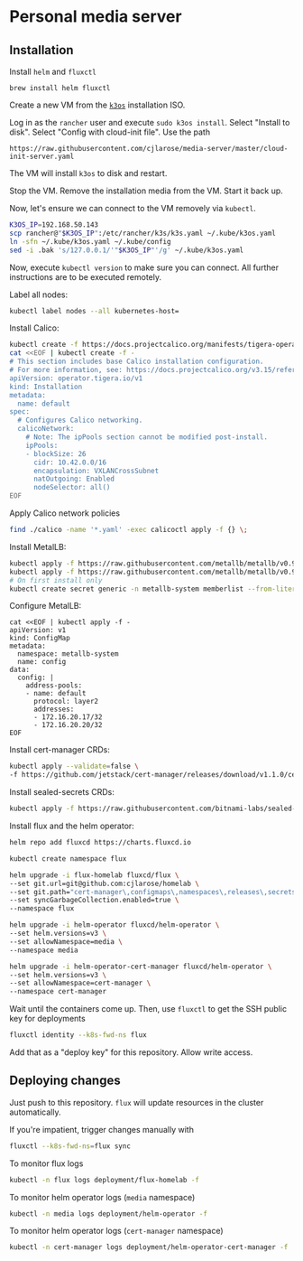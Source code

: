 # Personal media server

## Installation

Install `helm` and `fluxctl`

```
brew install helm fluxctl
```

Create a new VM from the [`k3os`][k3os] installation ISO.

[k3os]: https://github.com/rancher/k3os

Log in as the `rancher` user and execute `sudo k3os install`. Select "Install to disk". Select "Config with cloud-init file". Use the path

```
https://raw.githubusercontent.com/cjlarose/media-server/master/cloud-init-server.yaml
```

The VM will install `k3os` to disk and restart.

Stop the VM. Remove the installation media from the VM. Start it back up.

Now, let's ensure we can connect to the VM removely via `kubectl`.

```sh
K3OS_IP=192.168.50.143
scp rancher@"$K3OS_IP":/etc/rancher/k3s/k3s.yaml ~/.kube/k3os.yaml
ln -sfn ~/.kube/k3os.yaml ~/.kube/config
sed -i .bak 's/127.0.0.1/'"$K3OS_IP"'/g' ~/.kube/k3os.yaml
```

Now, execute `kubectl version` to make sure you can connect. All further instructions are to be executed remotely.

Label all nodes:

```sh
kubectl label nodes --all kubernetes-host=
```

Install Calico:

```sh
kubectl create -f https://docs.projectcalico.org/manifests/tigera-operator.yaml
cat <<EOF | kubectl create -f -
# This section includes base Calico installation configuration.
# For more information, see: https://docs.projectcalico.org/v3.15/reference/installation/api#operator.tigera.io/v1.Installation
apiVersion: operator.tigera.io/v1
kind: Installation
metadata:
  name: default
spec:
  # Configures Calico networking.
  calicoNetwork:
    # Note: The ipPools section cannot be modified post-install.
    ipPools:
    - blockSize: 26
      cidr: 10.42.0.0/16
      encapsulation: VXLANCrossSubnet
      natOutgoing: Enabled
      nodeSelector: all()
EOF
```

Apply Calico network policies

```sh
find ./calico -name '*.yaml' -exec calicoctl apply -f {} \;
```

Install MetalLB:

```sh
kubectl apply -f https://raw.githubusercontent.com/metallb/metallb/v0.9.3/manifests/namespace.yaml
kubectl apply -f https://raw.githubusercontent.com/metallb/metallb/v0.9.3/manifests/metallb.yaml
# On first install only
kubectl create secret generic -n metallb-system memberlist --from-literal=secretkey="$(openssl rand -base64 128)"
```

Configure MetalLB:

```
cat <<EOF | kubectl apply -f -
apiVersion: v1
kind: ConfigMap
metadata:
  namespace: metallb-system
  name: config
data:
  config: |
    address-pools:
    - name: default
      protocol: layer2
      addresses:
      - 172.16.20.17/32
      - 172.16.20.20/32
EOF
```

Install cert-manager CRDs:

```sh
kubectl apply --validate=false \
-f https://github.com/jetstack/cert-manager/releases/download/v1.1.0/cert-manager.crds.yaml
```

Install sealed-secrets CRDs:

```sh
kubectl apply -f https://raw.githubusercontent.com/bitnami-labs/sealed-secrets/v0.15.0/helm/sealed-secrets/crds/sealedsecret-crd.yaml
```

Install flux and the helm operator:

```sh
helm repo add fluxcd https://charts.fluxcd.io

kubectl create namespace flux

helm upgrade -i flux-homelab fluxcd/flux \
--set git.url=git@github.com:cjlarose/homelab \
--set git.path="cert-manager\,configmaps\,namespaces\,releases\,secrets\,workloads" \
--set syncGarbageCollection.enabled=true \
--namespace flux

helm upgrade -i helm-operator fluxcd/helm-operator \
--set helm.versions=v3 \
--set allowNamespace=media \
--namespace media

helm upgrade -i helm-operator-cert-manager fluxcd/helm-operator \
--set helm.versions=v3 \
--set allowNamespace=cert-manager \
--namespace cert-manager
```

Wait until the containers come up. Then, use `fluxctl` to get the SSH public key for deployments

```sh
fluxctl identity --k8s-fwd-ns flux
```

Add that as a "deploy key" for this repository. Allow write access.

## Deploying changes

Just push to this repository. `flux` will update resources in the cluster automatically.

If you're impatient, trigger changes manually with

```sh
fluxctl --k8s-fwd-ns=flux sync
```

To monitor flux logs

```sh
kubectl -n flux logs deployment/flux-homelab -f
```

To monitor helm operator logs (`media` namespace)

```sh
kubectl -n media logs deployment/helm-operator -f
```

To monitor helm operator logs (`cert-manager` namespace)

```sh
kubectl -n cert-manager logs deployment/helm-operator-cert-manager -f
```
